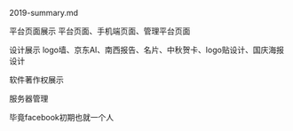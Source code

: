 2019-summary.md


平台页面展示
平台页面、手机端页面、管理平台页面

设计展示
logo墙、京东AI、南西报告、名片、中秋贺卡、logo贴设计、国庆海报设计


软件著作权展示


服务器管理



毕竟facebook初期也就一个人